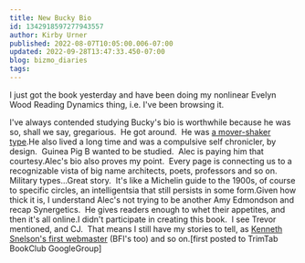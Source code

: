 ```yaml
---
title: New Bucky Bio
id: 1342918597277943557
author: Kirby Urner
published: 2022-08-07T10:05:00.006-07:00
updated: 2022-09-28T13:47:33.450-07:00
blog: bizmo_diaries
tags: 
---
```


[](https://www.flickr.com/photos/kirbyurner/52269737248/in/dateposted-public/)

I just got the book yesterday and have been doing my nonlinear Evelyn Wood Reading Dynamics thing, i.e. I've been browsing it.

I've
 always contended studying Bucky's bio is worthwhile because he was so, 
shall we say, gregarious.  He got around.  He was [a mover-shaker type](https://worldgame.blogspot.com/2008/06/poor-slob-bucky-psb.html).He
 also lived a long time and was a compulsive self chronicler, by 
design.  Guinea Pig B wanted to be studied.  Alec is paying him that 
courtesy.Alec's
 bio also proves my point.  Every page is connecting us to a 
recognizable vista of big name architects, poets, professors and so on. 
 Military types...Great
 story.  It's like a Michelin guide to the 1900s, of course to specific 
circles, an intelligentsia that still persists in some form.Given how thick it is, I understand Alec's not trying to be another Amy Edmondson and recap Synergetics.  He gives readers enough to whet their appetites, and then it's all online.I didn't participate in creating this book.  I see Trevor mentioned, and CJ.  That means I still have my stories to tell, as [Kenneth Snelson's first webmaster](http://grunch.net/snelson/) (BFI's too) and so on.[first posted to TrimTab BookClub GoogleGroup]